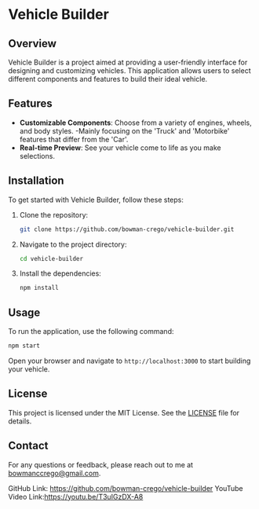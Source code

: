 # Vehicle Builder

## Overview
Vehicle Builder is a project aimed at providing a user-friendly interface for designing and customizing vehicles. This application allows users to select different components and features to build their ideal vehicle.

## Features
- **Customizable Components**: Choose from a variety of engines, wheels, and body styles.
-Mainly focusing on the 'Truck' and 'Motorbike' features that differ from the 'Car'.
- **Real-time Preview**: See your vehicle come to life as you make selections.


## Installation
To get started with Vehicle Builder, follow these steps:

1. Clone the repository:
    ```sh
    git clone https://github.com/bowman-crego/vehicle-builder.git
    ```
2. Navigate to the project directory:
    ```sh
    cd vehicle-builder
    ```
3. Install the dependencies:
    ```sh
    npm install
    ```
## Usage
To run the application, use the following command:
```sh
npm start
```
Open your browser and navigate to `http://localhost:3000` to start building your vehicle.

## License
This project is licensed under the MIT License. See the [LICENSE](LICENSE) file for details.

## Contact
For any questions or feedback, please reach out to me at [bowmanccrego@gmail.com](mailto:bowmanccrego@gmail.com).

GitHub Link: https://github.com/bowman-crego/vehicle-builder
YouTube Video Link:https://youtu.be/T3uIGzDX-A8
